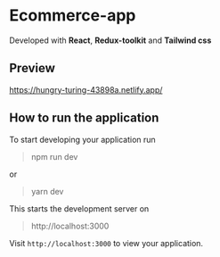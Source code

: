 # Ecommerce-app


Developed with **React**, **Redux-toolkit** and **Tailwind css**

## Preview

https://hungry-turing-43898a.netlify.app/


## How to run the application

To start developing your application run

> npm run dev 

or 
> yarn dev

This starts the development server on
> http://localhost:3000

Visit `http://localhost:3000` to view your application.
